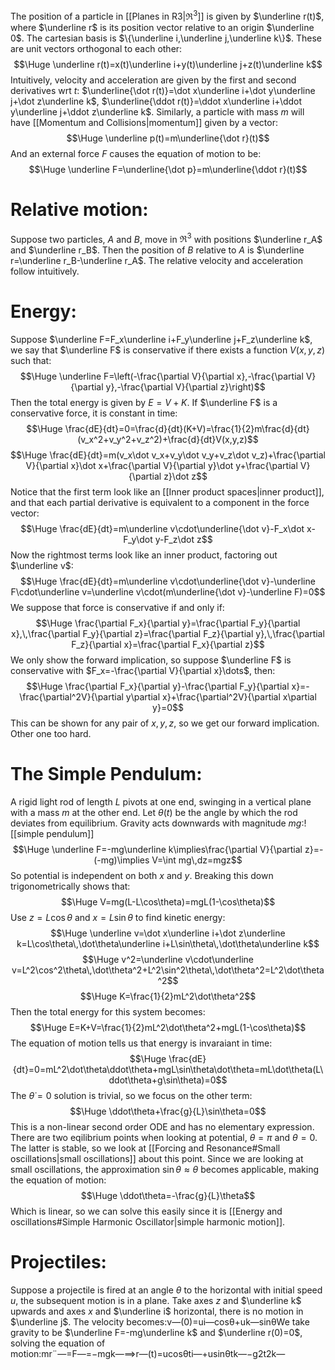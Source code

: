 
The position of a particle in [[Planes in R3|$\Re^3$]] is given by $\underline r(t)$, where $\underline r$ is its position vector relative to an origin $\underline 0$. The cartesian basis is $\{\underline i,\underline j,\underline k\}$. These are unit vectors orthogonal to each other:$$\Huge \underline r(t)=x(t)\underline i+y(t)\underline j+z(t)\underline k$$Intuitively, velocity and acceleration are given by the first and second derivatives wrt $t$: $\underline{\dot r(t)}=\dot x\underline i+\dot y\underline j+\dot z\underline k$, $\underline{\ddot r(t)}=\ddot x\underline i+\ddot y\underline j+\ddot z\underline k$. Similarly, a particle with mass $m$ will have [[Momentum and Collisions|momentum]] given by a vector:$$\Huge \underline p(t)=m\underline{\dot r}(t)$$And an external force $F$ causes the equation of motion to be:$$\Huge \underline F=\underline{\dot p}=m\underline{\ddot r}(t)$$

# Relative motion:

Suppose two particles, $A$ and $B$, move in $\Re^3$ with positions $\underline r_A$ and $\underline r_B$. Then the position of $B$ relative to $A$ is $\underline r=\underline r_B-\underline r_A$. The relative velocity and acceleration follow intuitively.

# Energy:

Suppose $\underline F=F_x\underline i+F_y\underline j+F_z\underline k$, we say that $\underline F$ is conservative if there exists a function $V(x,y,z)$ such that:$$\Huge \underline F=\left(-\frac{\partial V}{\partial x},-\frac{\partial V}{\partial y},-\frac{\partial V}{\partial z}\right)$$Then the total energy is given by $E=V+K$. If $\underline F$ is a conservative force, it is constant in time:$$\Huge \frac{dE}{dt}=0=\frac{d}{dt}(K+V)=\frac{1}{2}m\frac{d}{dt}(v_x^2+v_y^2+v_z^2)+\frac{d}{dt}V(x,y,z)$$$$\Huge \frac{dE}{dt}=m(v_x\dot v_x+v_y\dot v_y+v_z\dot v_z)+\frac{\partial V}{\partial x}\dot x+\frac{\partial V}{\partial y}\dot y+\frac{\partial V}{\partial z}\dot z$$Notice that the first term look like an [[Inner product spaces|inner product]], and that each partial derivative is equivalent to a component in the force vector:$$\Huge \frac{dE}{dt}=m\underline v\cdot\underline{\dot v}-F_x\dot x-F_y\dot y-F_z\dot z$$Now the rightmost terms look  like an inner product, factoring out $\underline v$:$$\Huge \frac{dE}{dt}=m\underline v\cdot\underline{\dot v}-\underline F\cdot\underline v=\underline v\cdot(m\underline{\dot v}-\underline F)=0$$
We suppose that force is conservative if and only if:$$\Huge \frac{\partial F_x}{\partial y}=\frac{\partial F_y}{\partial x},\,\frac{\partial F_y}{\partial z}=\frac{\partial F_z}{\partial y},\,\frac{\partial F_z}{\partial x}=\frac{\partial F_x}{\partial z}$$We only show the forward implication, so suppose $\underline F$ is conservative with $F_x=-\frac{\partial V}{\partial x}\dots$, then:$$\Huge \frac{\partial F_x}{\partial y}-\frac{\partial F_y}{\partial x}=-\frac{\partial^2V}{\partial y\partial x}+\frac{\partial^2V}{\partial x\partial y}=0$$This can be shown for any pair of $x,y,z$, so we get our forward implication. Other one too hard.

# The Simple Pendulum:

A rigid light rod of length $L$ pivots at one end, swinging in a vertical plane with a mass $m$ at the other end. Let $\theta(t)$ be the angle by which the rod deviates from equilibrium. Gravity acts downwards with magnitude $mg$:![[simple pendulum]]$$\Huge \underline F=-mg\underline k\implies\frac{\partial V}{\partial z}=-(-mg)\implies V=\int mg\,dz=mgz$$So potential is independent on both $x$ and $y$. Breaking this down trigonometrically shows that:$$\Huge V=mg(L-L\cos\theta)=mgL(1-\cos\theta)$$Use $z=L\cos\theta$ and $x=L\sin\theta$ to find kinetic energy:$$\Huge \underline v=\dot x\underline i+\dot z\underline k=L\cos\theta\,\dot\theta\underline i+L\sin\theta\,\dot\theta\underline k$$$$\Huge v^2=\underline v\cdot\underline v=L^2\cos^2\theta\,\dot\theta^2+L^2\sin^2\theta\,\dot\theta^2=L^2\dot\theta^2$$$$\Huge K=\frac{1}{2}mL^2\dot\theta^2$$Then the total energy for this system becomes:$$\Huge E=K+V=\frac{1}{2}mL^2\dot\theta^2+mgL(1-\cos\theta)$$The equation of motion tells us that energy is invaraiant in time:$$\Huge \frac{dE}{dt}=0=mL^2\dot\theta\ddot\theta+mgL\sin\theta\dot\theta=mL\dot\theta(L\ddot\theta+g\sin\theta)=0$$The $\dot\theta=0$ solution is trivial, so we focus on the other term:$$\Huge \ddot\theta+\frac{g}{L}\sin\theta=0$$This is a non-linear second order ODE and has no elementary expression. There are two eqilibrium points when looking at potential, $\theta=\pi$ and $\theta=0$. The latter is stable, so we look at [[Forcing and Resonance#Small oscillations|small oscillations]] about this point. Since we are looking at small oscillations, the approximation $\sin\theta\approx\theta$ becomes applicable, making the equation of motion:$$\Huge \ddot\theta=-\frac{g}{L}\theta$$Which is linear, so we can solve this easily since it is [[Energy and oscillations#Simple Harmonic Oscillator|simple harmonic motion]].

# Projectiles:

Suppose a projectile is fired at an angle $\theta$ to the horizontal with initial speed $u$, the subsequent motion is in a plane. Take axes $z$ and $\underline k$ upwards and axes $x$ and $\underline i$ horizontal, there is no motion in $\underline j$. The velocity becomes:v―(0)=ui―cos⁡θ+uk―sin⁡θWe take gravity to be $\underline F=-mg\underline k$ and $\underline r(0)=0$, solving the equation of motion:mr¨―=F―=−mgk―⟹r―(t)=ucos⁡θti―+usin⁡θtk―−g2t2k―